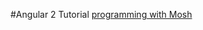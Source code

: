 #Angular 2 Tutorial
[programming with Mosh](https://www.youtube.com/channel/UCWv7vMbMWH4-V0ZXdmDpPBA)

